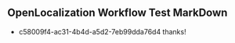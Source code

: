 ## OpenLocalization Workflow Test MarkDown
* c58009f4-ac31-4b4d-a5d2-7eb99dda76d4 thanks!

<!--HONumber=Aug16_HO1-->


